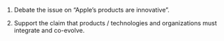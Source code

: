 1. Debate the issue on “Apple’s products are innovative”.

2. Support the claim that products / technologies and organizations must integrate and co-evolve.


